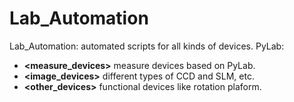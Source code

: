 # Lab_Automation

Lab_Automation: automated scripts for all kinds of devices.
PyLab:
* **<measure_devices>** measure devices based on PyLab.
* **<image_devices>** different types of CCD and SLM, etc.
* **<other_devices>** functional devices like rotation plaform.